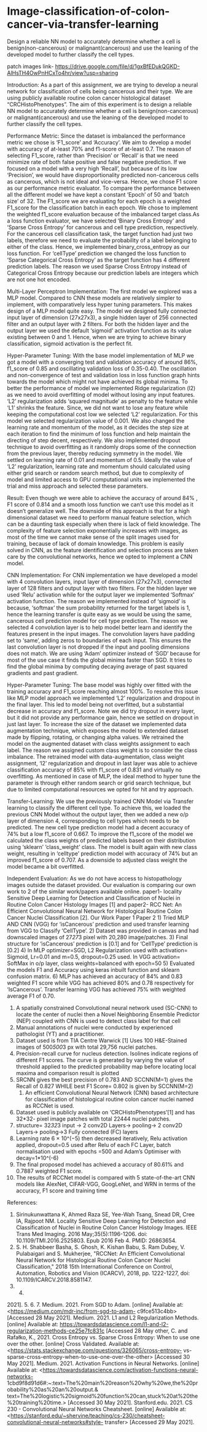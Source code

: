 # Image-classification-of-colon-cancer-via-transfer-learning
Design a reliable NN model to accurately determine whether a cell is benign(non-cancerous) or malignant(cancerous) and use the leaning of the developed model to further classify the cell types.

patch images link- https://drive.google.com/file/d/1gxBfEDukQGKD-AlHsTH4OwPnHCxTo4hr/view?usp=sharing

Introduction:
As a part of this assignment, we are trying to develop a neural network for classification of cells being cancerous and their type. We are using publicly available routine colon cancer histological dataset “CRCHistoPhenotypes”. The aim of this experiment is to design a reliable NN model to accurately determine whether a cell is benign(non-cancerous) or malignant(cancerous) and use the leaning of the developed model to further classify the cell types.

Performance Metric:
Since the dataset is imbalanced the performance metric we chose is ‘F1_score’ and ‘Accuracy’. We aim to develop a model with accuracy of at-least 70% and f1-score of at-least 0.7. The reason of selecting F1_score, rather than ‘Precision’ or ‘Recall’ is that we need minimize rate of both false positive and false negative prediction. If we focused on a model with a very high ‘Recall’, but because of its low ‘Precision’, we would have disproportionality predicted non-cancerous cells as cancerous, which is not ideal and vice-versa. Hence, we chose F1 score as our performance metric evaluator. To compare the performance between all the different model we have kept a constant ‘Epoch’ of 50 and ‘batch size’ of 32. The F1_score we are evaluating for each epoch is a weighted F1_score for the classification batch in each epoch. We chose to implement the weighted f1_score evaluation because of the imbalanced target class.As a loss function evaluator, we have selected ‘Binary Cross Entropy’ and ‘Sparse Cross Entropy’ for cancerous and cell type prediction, respectively. For the cancerous cell classification task, the target function had just two labels, therefore we need to evaluate the probability of a label belonging to either of the class. Hence, we implemented binary_cross_entropy as our loss function. For ‘cellType’ prediction we changed the loss function to ‘Sparse Categorical Cross Entropy’ as the target function has 4 different prediction labels. The reason we used Sparse Cross Entropy instead of Categorical Cross Entropy because our prediction labels are integers which are not one hot encoded.

Multi-Layer Perceptron Implementation:
The first model we explored was a MLP model. Compared to CNN these models are relatively simpler to implement, with comparatively less hyper tuning parameters. This makes design of a MLP model quite easy. The model we designed fully connected input layer of dimension (27x27x3), a single hidden layer of 256 connected filter and an output layer with 2 filters. For both the hidden layer and the output layer we used the default ‘sigmoid’ activation function as its value existing between 0 and 1. Hence, when we are trying to achieve binary classification, sigmoid activation is the perfect fit.

Hyper-Parameter Tuning:
With the base model implementation of MLP we got a model with a converging test and validation accuracy of around 86%, f1_score of 0.85 and oscillating validation loss of 0.35-0.40. The oscillation and non-convergence of test and validation loss in loss function graph hints towards the model which might not have achieved its global minima. To better the performance of model we implemented Ridge regularization (l2) as we need to avoid overfitting of model without losing any input features. ‘L2’ regularization adds ‘squared magnitude’ as penalty to the feature while ‘L1’ shrinks the feature. Since, we did not want to lose any feature while keeping the computational cost low we selected ‘L2’ regularization. For this model we selected regularization value of 0.001. We also changed the learning rate and momentum of the model, as it decides the step size at each iteration to find the minimum of loss function and help maintain the directing of step decent, respectively. We also implemented dropout technique to avoid overfitting as it randomly drops some of the connection from the previous layer, thereby reducing symmetry in the model. We settled on learning rate of 0.01 and momentum of 0.5. Ideally the value of ‘L2’ regularization, learning rate and momentum
should calculated using either grid search or random search method, but due to complexity of model and limited access to GPU computational units we implemented the trial and miss approach and selected these parameters.

Result:
Even though we were able to achieve the accuracy of around 84% , F1 score of 0.814 and a smooth loss function we can’t use this model as it doesn’t generalize well. The downside of this approach is that for a high dimensional dataset we need to perform manual feature selection, which can be a daunting task especially when there is lack of field knowledge. The complexity of feature selection exponentially increases with images, as most of the time we cannot make sense of the split images used for training, because of lack of domain knowledge. This problem is easily solved in CNN, as the feature identification and selection process are taken care by the convolutional networks, hence we opted to implement a CNN model.

CNN Implementation:
For CNN implementation we have developed a model with 4 convolution layers, input layer of dimension (27x27x3), connected layer of 128 filters and output layer with two filters. For the hidden layer we used ‘Relu’ activation while for the output layer we implemented ‘Softmax’ activation function. The reason we implemented instead of ‘sigmoid’ is because, ‘softmax’ the sum probability returned for the target labels is 1, hence the learning transfer is quite easy as we would be using the same, cancerous cell prediction model for cell type prediction. The reason we selected 4 convolution layer is to help model better learn and identify the features present in the input images. The convolution layers have padding set to ‘same’, adding zeros to boundaries of each input. This ensures the last convolution layer is not dropped if the input and pooling dimensions does not match.
We are using ‘Adam’ optimizer instead of ‘SGD’ because for most of the use case it finds the global minima faster than SGD. It tries to find the global minima by computing decaying average of past squared gradients and past gradient.

Hyper-Parameter Tuning:
The base model was highly over fitted with the training accuracy and F1_score reaching almost 100%. To resolve this issue like MLP model approach we implemented ‘L2’ regularization and dropout in the final layer. This led to model being not overfitted, but a substantial decrease in accuracy and f1_score. Note we did try dropout in every layer, but it did not provide any performance gain, hence we settled on dropout in just last layer.
To increase the size of the dataset we implemented data augmentation technique, which exposes the model to extended dataset made by flipping, rotating, or changing alpha values. We retrained the model on the augmented dataset with class weights assignment to each label. The reason we assigned custom class weight is to consider the class imbalance. The retrained model with data-augmentation, class weight assignment, ‘l2’ regularization and dropout in last layer was able to achieve classification accuracy of 85% with f1_score of 0.831 and virtually no overfitting. As mentioned in case of MLP, the ideal method to hyper tune the parameter is through either random search or grid search technique, but due to limited computational resources we opted for hit and try approach.

Transfer-Learning:
We use the previously trained CNN Model via Transfer learning to classify the different cell type. To achieve this, we loaded the previous CNN Model without the output layer, then we added a new o/p layer of dimension 4, corresponding to cell types which needs to be predicted. The new cell type prediction model had a decent accuracy of 74% but a low f1_score of 0.667. To improve the f1_score of the model we calculated the class weights of predicted labels based on their distribution using ‘sklearn’ ‘class_weight’ class. The model is built again with new class weight, resulting in ‘celltype’ prediction model with accuracy of 74% but an improved f1_score of 0.707. As a downside to adjusted class weight the model became a bit overfitted.

Independent Evaluation:
As we do not have access to histopathology images outside the dataset provided. Our evaluation is comparing our own work to 2 of the similar work/papers available online. paper1- locality Sensitive Deep Learning for Detection and Classification of Nuclei in Routine Colon Cancer Histology Images [1] and paper2- RCC Net: An Efficient Convolutional Neural Network for Histological Routine Colon Cancer Nuclei Classification [2].
Our Work Paper 1 Paper 2
      1) Tried MLP AND CNN (VGG) for ‘isCancerous’ prediction and used transfer learning from VGG to Classify ‘CellType’.
2) Dataset was provided in canvas and had downscaled images of 27*27*3 pixel with 20,280 image/patches.
3) Final structure for ‘isCancerous’ prediction is [0.1] and for ‘CellType’ prediction is [0.2]
4) In MLP optimizer=SGD, L2 Regularization used with activation= Sigmoid, Lr=0.01 and m=0.5, dropout=0.25 used. In VGG activation= SoftMax in o/p layer, class weights=balanced with epoch=50
5) Evaluated the models F1 and Accuracy using keras inbuilt function and sklearn confusion matrix.
6) MLP has achieved an accuracy of 84% and 0.83 weighted F1 score while VGG has achieved 80% and 0.78 respectively for ‘IsCancerous’. Transfer learning VGG has achieved 75% with weighted average F1 of 0.70.
   1) A spatially constrained Convolutional neural network used (SC-CNN) to locate the center of nuclei then a Novel Neighboring Ensemble Predictor (NEP) coupled with CNN is used to detect class label for that cell
2) Manual annotations of nuclei were conducted by experienced pathologist (YT) and a practitioner.
3) Dataset used is from TIA Centre Warwick [1] Uses 100 H&E-Stained images of 500*500*3 px with total 29,756 nuclei patches.
4) Precision-recall curve for nucleus detection. Isolines indicate regions of different F1 scores. The curve is generated by varying the value of threshold applied to the predicted probability map before locating local maxima and comparison result is plotted 
5) SRCNN gives the best precision of 0.783 AND SCCNN(M=1) gives the Recall of 0.827 WHILE best F1 Score= 0.802 is given by SCCNN(M=2)
   1) An efficient Convolutional Neural Network (CNN) based architecture for classification of histological routine colon cancer nuclei named as RCCNet is used.
2) Dataset used is publicly available on ‘CRCHistoPhenotypes’[1] and has 32*32- pixel image patches with total 22444 nuclei patches.
3) structure= 32*32*3 input -> 2 conv2D Layers-> pooling-> 2 conv2D Layers-> pooling->3 Fully connected (FC) layers 
4) Learning rate 6 × 10^(−5) then decreased iteratively, Relu activation applied, dropout=0.5 used after Relu of each FC Layer, batch normalisation used with epochs =500 and Adam’s Optimiser with decay=1*10^(-6)
5) The final proposed model has achieved a accuracy of 80.61% and 0.7887 weighted F1 score.
6) The results of RCCNet model is compared with 5 state-of-the-art CNN models like AlexNet, CIFAR-VGG, GoogLeNet, and WRN in terms of the accuracy, F1 score and training time 
 
References:

1. Sirinukunwattana K, Ahmed Raza SE, Yee-Wah Tsang, Snead DR, Cree IA, Rajpoot NM. Locality Sensitive Deep Learning for Detection and Classification of Nuclei in Routine Colon Cancer Histology Images. IEEE Trans Med Imaging. 2016 May;35(5):1196-1206. doi: 10.1109/TMI.2016.2525803. Epub 2016 Feb 4. PMID: 26863654.
2. S. H. Shabbeer Basha, S. Ghosh, K. Kishan Babu, S. Ram Dubey, V. Pulabaigari and S. Mukherjee, "RCCNet: An Efficient Convolutional Neural Network for Histological Routine Colon Cancer Nuclei Classification," 2018 15th International Conference on Control, Automation, Robotics and Vision (ICARCV), 2018, pp. 1222-1227, doi: 10.1109/ICARCV.2018.8581147.
3. 4.
2021]. 5.
6.
7.
Medium. 2021. From SGD to Adam. [online] Available at: <https://medium.com/mdr-inc/from-sgd-to-adam-
c9fce513c4bb> [Accessed 28 May 2021].
Medium. 2021. L1 and L2 Regularization Methods. [online] Available at:
<https://towardsdatascience.com/l1-and-l2-regularization-methods-ce25e7fc831c> [Accessed 28 May
other, C. and Rafałko, K., 2021. Cross Entropy vs. Sparse Cross Entropy: When to use one over the other.
[online] Cross Validated. Available at: <https://stats.stackexchange.com/questions/326065/cross-entropy-
vs-sparse-cross-entropy-when-to-use-one-over-the-other> [Accessed 30 May 2021].
Medium. 2021. Activation Functions in Neural Networks. [online] Available at:
<https://towardsdatascience.com/activation-functions-neural-networks-
1cbd9f8d91d6#:~:text=The%20main%20reason%20why%20we,the%20probability%20as%20an%20output.&
text=The%20logistic%20sigmoid%20function%20can,stuck%20at%20the%20training%20time.> [Accessed 30
May 2021].
Stanford.edu. 2021. CS 230 - Convolutional Neural Networks Cheatsheet. [online] Available at:
<https://stanford.edu/~shervine/teaching/cs-230/cheatsheet-convolutional-neural-networks#style-
transfer> [Accessed 29 May 2021].
